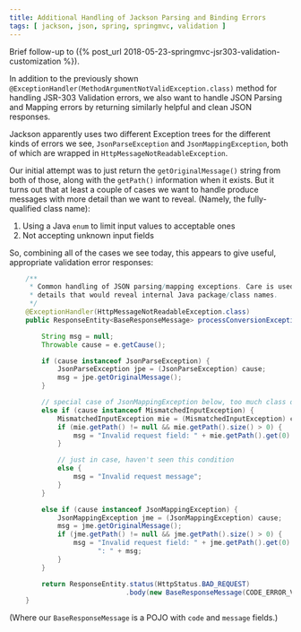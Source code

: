 ```yaml
---
title: Additional Handling of Jackson Parsing and Binding Errors
tags: [ jackson, json, spring, springmvc, validation ]
---
```

Brief follow-up to ({% post_url 2018-05-23-springmvc-jsr303-validation-customization %}).

In addition to the previously shown `@ExceptionHandler(MethodArgumentNotValidException.class)` method for handling JSR-303 Validation errors, we also want to handle JSON Parsing and Mapping errors by returning similarly helpful and clean JSON responses. 

Jackson apparently uses two different Exception trees for the different kinds of errors we see, `JsonParseException` and `JsonMappingException`, both of which are wrapped in `HttpMessageNotReadableException`. 

Our initial attempt was to just return the `getOriginalMessage()` string from both of those, along with the `getPath()` information when it exists. But it turns out that at least a couple of cases we want to handle produce messages with more detail than we want to reveal. (Namely, the fully-qualified class name):
1. Using a Java `enum` to limit input values to acceptable ones
2. Not accepting unknown input fields

So, combining all of the cases we see today, this appears to give useful, appropriate validation error responses:
```java
    /**
     * Common handling of JSON parsing/mapping exceptions. Care is used to not return error
     * details that would reveal internal Java package/class names.
     */
    @ExceptionHandler(HttpMessageNotReadableException.class)
    public ResponseEntity<BaseResponseMessage> processConversionException(HttpMessageNotReadableException e) {

        String msg = null;
        Throwable cause = e.getCause();

        if (cause instanceof JsonParseException) {
            JsonParseException jpe = (JsonParseException) cause;
            msg = jpe.getOriginalMessage();
        }

        // special case of JsonMappingException below, too much class detail in error messages
        else if (cause instanceof MismatchedInputException) {
            MismatchedInputException mie = (MismatchedInputException) cause;
            if (mie.getPath() != null && mie.getPath().size() > 0) {
                msg = "Invalid request field: " + mie.getPath().get(0).getFieldName();
            }

            // just in case, haven't seen this condition
            else {
                msg = "Invalid request message";
            }
        }

        else if (cause instanceof JsonMappingException) {
            JsonMappingException jme = (JsonMappingException) cause;
            msg = jme.getOriginalMessage();
            if (jme.getPath() != null && jme.getPath().size() > 0) {
                msg = "Invalid request field: " + jme.getPath().get(0).getFieldName() +
                      ": " + msg;
            }
        }

        return ResponseEntity.status(HttpStatus.BAD_REQUEST)
                             .body(new BaseResponseMessage(CODE_ERROR_VALIDATION, msg));
    }
```

(Where our `BaseResponseMessage` is a POJO with `code` and `message` fields.)
